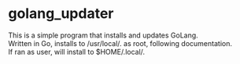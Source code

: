 # golang_updater
This is a simple program that installs and updates GoLang.  
Written in Go, installs to /usr/local/. as root, following documentation.  
If ran as user, will install to $HOME/.local/.  

